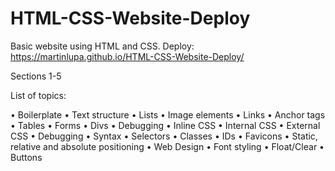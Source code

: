# HTML-CSS-Website-Deploy
Basic website using HTML and CSS.
Deploy: https://martinlupa.github.io/HTML-CSS-Website-Deploy/

Sections 1-5

List of topics:

  • Boilerplate
  • Text structure
  • Lists
  • Image elements
  • Links
  • Anchor tags
  • Tables
  • Forms
  • Divs
  • Debugging
  • Inline CSS
  • Internal CSS
  • External CSS
  • Debugging
  • Syntax
  • Selectors
  • Classes
  • IDs
  • Favicons
  • Static, relative and absolute positioning
  • Web Design
  • Font styling
  • Float/Clear
  • Buttons

